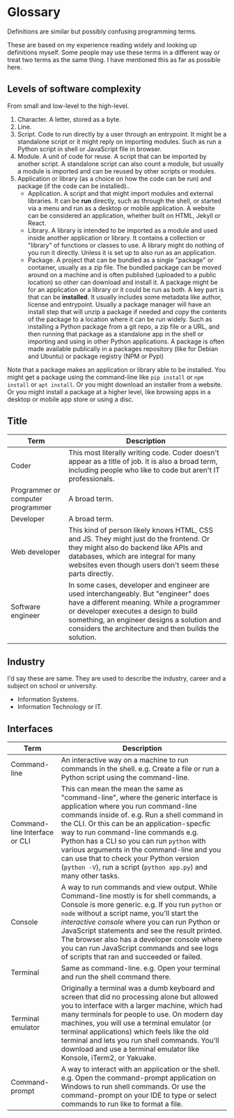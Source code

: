 # Glossary

Definitions are similar but possibly confusing programming terms.

These are based on my experience reading widely and looking up definitions myself. Some people may use these terms in a different way or treat two terms as the same thing. I have mentioned this as far as possible here.


## Levels of software complexity 

From small and low-level to the high-level.

1. Character. A letter, stored as a byte.
2. Line.
3. Script. Code to run directly by a user through an entrypoint. It might be a standalone script or it might reply on importing modules. Such as run a Python script in shell or JavaScript file in browser.
4. Module. A unit of code for reuse. A script that can be imported by another script. A standalone script can also count a module, but usually a module is imported and can be reused by other scripts or modules.
5. Application or library (as a choice on how the code can be run) and package (if the code can be installed)..
   - Application. A script and that might import modules and external libraries. It can be **run** directly, such as through the shell, or started via a menu and run as a desktop or mobile application. A website can be considered an application, whether built on HTML, Jekyll or React.
   - Library. A library is intended to be imported as a module and used inside another application or library. It contains a collection or "library" of functions or classes to use. A library might do nothing of you run it directly. Unless it is set up to also run as an application.
   - Package. A project that can be bundled as a single "package" or container, usually as a zip file. The bundled package can be moved around on a machine and is often published (uploaded to a public location) so other can download and install it. A package might be for an application or a library or it could be run as both. A key part is that can be **installed**. It usually includes some metadata like author, license and entrypoint. Usually a package manager will have an install step that will unzip a package if needed and _copy_ the contents of the package to a location where it can be run widely. Such as installing a Python package from a git repo, a zip file or a URL, and then running that package as a standalone app in the shell or importing and using in other Python applications. A package is often made available publically in a packages repository (like for Debian and Ubuntu) or package registry (NPM or Pypi)
   
Note that a package makes an application or library able to be installed. You might get a package using the command-line like `pip install` or `npm install` or `apt install`. Or you might download an installer from a website. Or you might install a package at a higher level, like browsing apps in a desktop or mobile app store or using a disc.


## Title

Term | Description 
---  | ---
Coder | This most literally writing code. Coder doesn't appear as a title of job. It is also a broad term, including people who like to code but aren't IT professionals.
Programmer or computer programmer | A broad term.
Developer | A broad term.
Web developer | This kind of person likely knows HTML, CSS and JS. They might just do the frontend. Or they might also do backend like APIs and databases, which are integral for many websites even though users don't seem these parts directly.
Software engineer | In some cases, developer and engineer are used interchangeably. But "engineer" does have a different meaning. While a programmer or developer executes a design to build something, an engineer designs a solution and considers the architecture and then builds the solution.


## Industry 

I'd say these are same. They are used to describe the industry, career and a subject on school or university.

- Information Systems.
- Information Technology or IT.


## Interfaces 

Term | Description 
---  | ---
Command-line | An interactive way on a machine to run commands in the shell. e.g. Create a file or run a Python script using the command-line.
Command-line Interface or CLI | This can mean the mean the same as "command-line", where the generic interface is application where you run command-line commands inside of. e.g. Run a shell command in the CLI. Or this can be an application-specfic way to run command-line commands e.g. Python has a CLI so you can run `python` with various arguments in the command-line and you can use that to check your Python version (`python -V`), run a script (`python app.py`) and many other tasks.
Console | A way to run commands and view output. While Command-line mostly is for shell commands, a Console is more generic. e.g. If you run `python` or `node` without a script name, you'll start the _interactive console_ where you can run Python or JavaScript statements and see the result printed. The browser also has a developer console where you can run JavaScript commands and see logs of scripts that ran and succeeded or failed.
Terminal | Same as command-line. e.g. Open your terminal and run the shell command there.
Terminal emulator | Originally a terminal was a dumb keyboard and screen that did no processing alone but allowed you to interface with a larger machine, which had many terminals for people to use. On modern day machines, you will use a terminal emulator (or terminal applications) which feels like the old terminal and lets you run shell commands. You'll download and use a terminal emulator like Konsole, iTerm2, or Yakuake.
Command-prompt | A way to interact with an application or the shell. e.g. Open the command-prompt application on Windows to run shell commands. Or use the command-prompt on your IDE to type or select commands to run like to format a file.
